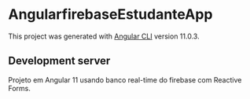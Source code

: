 # AngularfirebaseEstudanteApp

This project was generated with [Angular CLI](https://github.com/angular/angular-cli) version 11.0.3.

## Development server

Projeto em Angular 11 usando banco real-time do firebase com Reactive Forms.
